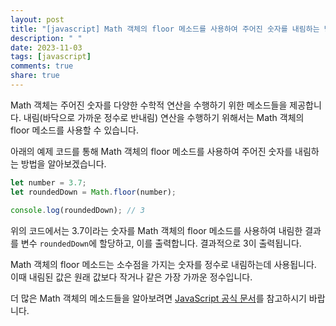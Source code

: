 ```yaml
---
layout: post
title: "[javascript] Math 객체의 floor 메소드를 사용하여 주어진 숫자를 내림하는 방법은 무엇인가요?"
description: " "
date: 2023-11-03
tags: [javascript]
comments: true
share: true
---
```


Math 객체는 주어진 숫자를 다양한 수학적 연산을 수행하기 위한 메소드들을 제공합니다. 내림(바닥으로 가까운 정수로 반내림) 연산을 수행하기 위해서는 Math 객체의 floor 메소드를 사용할 수 있습니다.

아래의 예제 코드를 통해 Math 객체의 floor 메소드를 사용하여 주어진 숫자를 내림하는 방법을 알아보겠습니다.

```javascript
let number = 3.7;
let roundedDown = Math.floor(number);

console.log(roundedDown); // 3
```

위의 코드에서는 3.7이라는 숫자를 Math 객체의 floor 메소드를 사용하여 내림한 결과를 변수 `roundedDown`에 할당하고, 이를 출력합니다. 결과적으로 3이 출력됩니다.

Math 객체의 floor 메소드는 소수점을 가지는 숫자를 정수로 내림하는데 사용됩니다. 이때 내림된 값은 원래 값보다 작거나 같은 가장 가까운 정수입니다.

더 많은 Math 객체의 메소드들을 알아보려면 [JavaScript 공식 문서](https://developer.mozilla.org/ko/docs/Web/JavaScript/Reference/Global_Objects/Math)를 참고하시기 바랍니다.